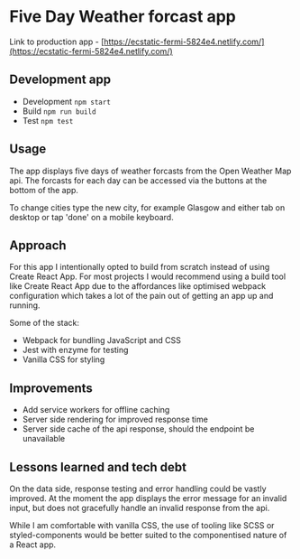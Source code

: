 # Five Day Weather forcast app

Link to production app - [https://ecstatic-fermi-5824e4.netlify.com/](https://ecstatic-fermi-5824e4.netlify.com/)

## Development app

* Development `npm start`
* Build `npm run build`
* Test `npm test`

## Usage

The app displays five days of weather forcasts from the Open Weather Map api. The forcasts for each day can be accessed via the buttons at the bottom of the app.

To change cities type the new city, for example Glasgow and either tab on desktop or tap 'done' on a mobile keyboard.

## Approach

For this app I intentionally opted to build from scratch instead of using Create React App. For most projects I would recommend using a build tool like Create React App due to the affordances like optimised webpack configuration which takes a lot of the pain out of getting an app up and running.

Some of the stack:

* Webpack for bundling JavaScript and CSS
* Jest with enzyme for testing
* Vanilla CSS for styling

## Improvements

* Add service workers for offline caching
* Server side rendering for improved response time
* Server side cache of the api response, should the endpoint be unavailable

## Lessons learned and tech debt

On the data side, response testing and error handling could be vastly improved. At the moment the app displays the error message for an invalid input, but does not gracefully handle an invalid response from the api.

While I am comfortable with vanilla CSS, the use of tooling like SCSS or styled-components would be better suited to the componentised nature of a React app.
